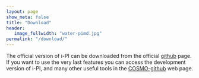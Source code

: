 ```yaml
---
layout: page
show_meta: false
title: "Download"
header:
   image_fullwidth: "water-pimd.jpg"
permalink: "/download/"
---
```


The official version of i-PI can be downloaded from the official
[github](https://github.com/i-PI) page. If you want to use the very last
features you can access the development version of i-PI, and many
other useful tools in the [COSMO-github](https://github.com/epfl-cosmo) web page.
